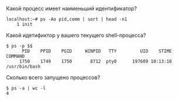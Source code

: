 Какой процесс имеет наименьший идентификатор?

```
localhost:~# ps -Ao pid,comm | sort | head -n1
    1 init
```

Какой идетификтор у вашего текущего shell-процесса?

```
$ ps -p $$
      PID    PPID    PGID     WINPID   TTY         UID    STIME COMMAND
     1750    1749    1750       8712  pty0      197609 10:13:18 /usr/bin/bash

```

Сколько всего запущено процессов?

```
$ ps -a | wc -l
4
```
